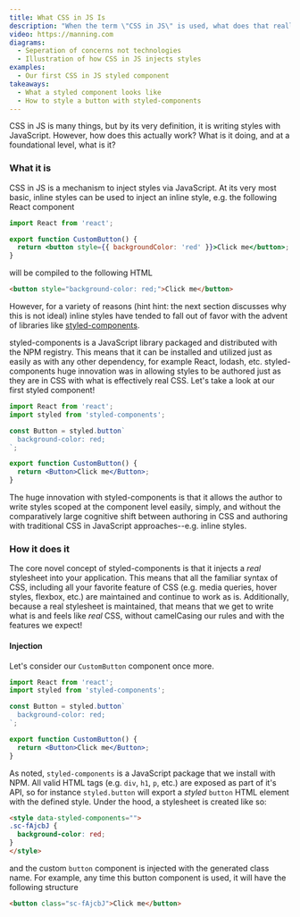 ```yaml
---
title: What CSS in JS Is
description: "When the term \"CSS in JS\" is used, what does that really mean? In this section, we'll define the term, and give some examples of common libraries and techniques of CSS in JS."
video: https://manning.com
diagrams:
  - Seperation of concerns not technologies
  - Illustration of how CSS in JS injects styles
examples:
  - Our first CSS in JS styled component
takeaways:
  - What a styled component looks like
  - How to style a button with styled-components
---
```


CSS in JS is many things, but by its very definition, it is writing styles with JavaScript. However, how does this actually work? What is it doing, and at a foundational level, what is it?

### What it is

CSS in JS is a mechanism to inject styles via JavaScript. At its very most basic, inline styles can be used to inject an inline style, e.g. the following React component

```jsx
import React from 'react';

export function CustomButton() {
  return <button style={{ backgroundColor: 'red' }}>Click me</button>;
}
```

will be compiled to the following HTML

```html
<button style="background-color: red;">Click me</button>
```

However, for a variety of reasons (hint hint: the next section discusses why this is not ideal) inline styles have tended to fall out of favor with the advent of libraries like [styled-components][styled-components].

styled-components is a JavaScript library packaged and distributed with the NPM registry. This means that it can be installed and utilized just as easily as with any other dependency, for example React, lodash, etc. styled-components huge innovation was in allowing styles to be authored just as they are in CSS with what is effectively real CSS. Let's take a look at our first styled component!

```jsx
import React from 'react';
import styled from 'styled-components';

const Button = styled.button`
  background-color: red;
`;

export function CustomButton() {
  return <Button>Click me</Button>;
}
```

The huge innovation with styled-components is that it allows the author to write styles scoped at the component level easily, simply, and without the comparatively large cognitive shift between authoring in CSS and authoring with traditional CSS in JavaScript approaches--e.g. inline styles.

### How it does it

The core novel concept of styled-components is that it injects a _real_ stylesheet into your application. This means that all the familiar syntax of CSS, including all your favorite feature of CSS (e.g. media queries, hover styles, flexbox, etc.) are maintained and continue to work as is. Additionally, because a real stylesheet is maintained, that means that we get to write what is and feels like _real_ CSS, without camelCasing our rules and with the features we expect!

#### Injection

Let's consider our `CustomButton` component once more.

```jsx
import React from 'react';
import styled from 'styled-components';

const Button = styled.button`
  background-color: red;
`;

export function CustomButton() {
  return <Button>Click me</Button>;
}
```

As noted, `styled-components` is a JavaScript package that we install with NPM. All valid HTML tags (e.g. `div`, `h1`, `p`, etc.) are exposed as part of it's API, so for instance `styled.button` will export a _styled_ `button` HTML element with the defined style. Under the hood, a stylesheet is created like so:

```html
<style data-styled-components="">
.sc-fAjcbJ {
  background-color: red;
}
</style>
```

and the custom `button` component is injected with the generated class name. For example, any time this button component is used, it will have the following structure

```html
<button class="sc-fAjcbJ">Click me</button>
```

[styled-components]: https://www.styled-components.com/
